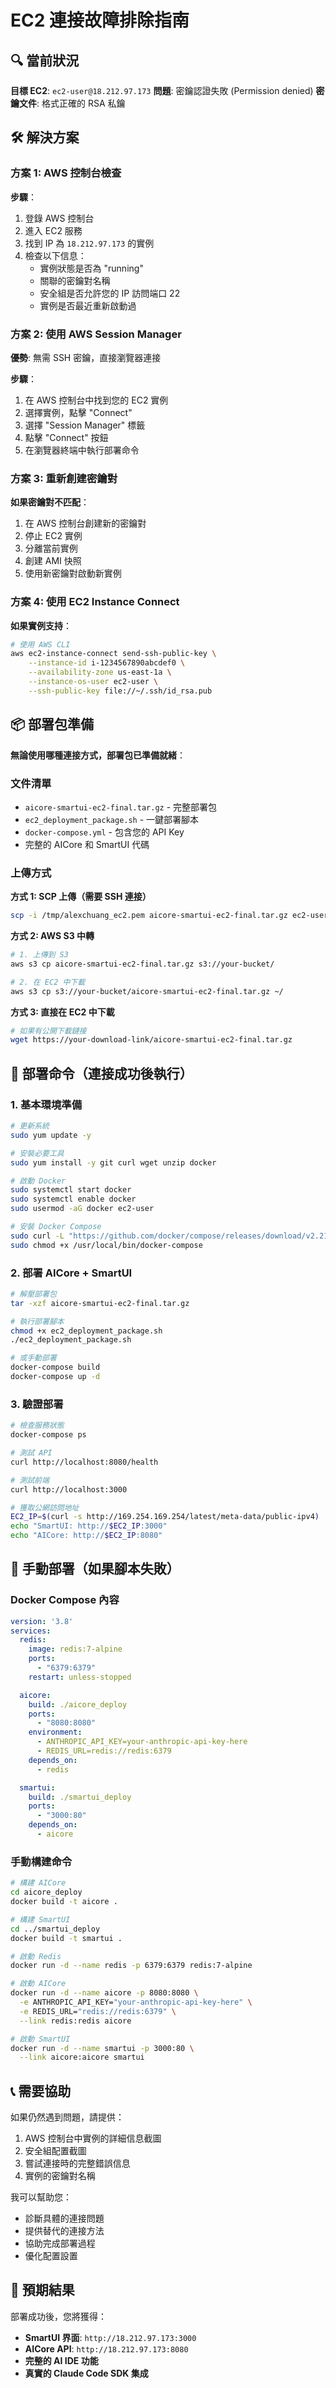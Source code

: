 # EC2 連接故障排除指南

## 🔍 **當前狀況**

**目標 EC2**: `ec2-user@18.212.97.173`
**問題**: 密鑰認證失敗 (Permission denied)
**密鑰文件**: 格式正確的 RSA 私鑰

## 🛠️ **解決方案**

### 方案 1: AWS 控制台檢查

**步驟**：
1. 登錄 AWS 控制台
2. 進入 EC2 服務
3. 找到 IP 為 `18.212.97.173` 的實例
4. 檢查以下信息：
   - 實例狀態是否為 "running"
   - 關聯的密鑰對名稱
   - 安全組是否允許您的 IP 訪問端口 22
   - 實例是否最近重新啟動過

### 方案 2: 使用 AWS Session Manager

**優勢**: 無需 SSH 密鑰，直接瀏覽器連接

**步驟**：
1. 在 AWS 控制台中找到您的 EC2 實例
2. 選擇實例，點擊 "Connect"
3. 選擇 "Session Manager" 標籤
4. 點擊 "Connect" 按鈕
5. 在瀏覽器終端中執行部署命令

### 方案 3: 重新創建密鑰對

**如果密鑰對不匹配**：
1. 在 AWS 控制台創建新的密鑰對
2. 停止 EC2 實例
3. 分離當前實例
4. 創建 AMI 快照
5. 使用新密鑰對啟動新實例

### 方案 4: 使用 EC2 Instance Connect

**如果實例支持**：
```bash
# 使用 AWS CLI
aws ec2-instance-connect send-ssh-public-key \
    --instance-id i-1234567890abcdef0 \
    --availability-zone us-east-1a \
    --instance-os-user ec2-user \
    --ssh-public-key file://~/.ssh/id_rsa.pub
```

## 📦 **部署包準備**

**無論使用哪種連接方式，部署包已準備就緒**：

### 文件清單
- `aicore-smartui-ec2-final.tar.gz` - 完整部署包
- `ec2_deployment_package.sh` - 一鍵部署腳本
- `docker-compose.yml` - 包含您的 API Key
- 完整的 AICore 和 SmartUI 代碼

### 上傳方式

**方式 1: SCP 上傳（需要 SSH 連接）**
```bash
scp -i /tmp/alexchuang_ec2.pem aicore-smartui-ec2-final.tar.gz ec2-user@18.212.97.173:~/
```

**方式 2: AWS S3 中轉**
```bash
# 1. 上傳到 S3
aws s3 cp aicore-smartui-ec2-final.tar.gz s3://your-bucket/

# 2. 在 EC2 中下載
aws s3 cp s3://your-bucket/aicore-smartui-ec2-final.tar.gz ~/
```

**方式 3: 直接在 EC2 中下載**
```bash
# 如果有公開下載鏈接
wget https://your-download-link/aicore-smartui-ec2-final.tar.gz
```

## 🚀 **部署命令（連接成功後執行）**

### 1. 基本環境準備
```bash
# 更新系統
sudo yum update -y

# 安裝必要工具
sudo yum install -y git curl wget unzip docker

# 啟動 Docker
sudo systemctl start docker
sudo systemctl enable docker
sudo usermod -aG docker ec2-user

# 安裝 Docker Compose
sudo curl -L "https://github.com/docker/compose/releases/download/v2.21.0/docker-compose-$(uname -s)-$(uname -m)" -o /usr/local/bin/docker-compose
sudo chmod +x /usr/local/bin/docker-compose
```

### 2. 部署 AICore + SmartUI
```bash
# 解壓部署包
tar -xzf aicore-smartui-ec2-final.tar.gz

# 執行部署腳本
chmod +x ec2_deployment_package.sh
./ec2_deployment_package.sh

# 或手動部署
docker-compose build
docker-compose up -d
```

### 3. 驗證部署
```bash
# 檢查服務狀態
docker-compose ps

# 測試 API
curl http://localhost:8080/health

# 測試前端
curl http://localhost:3000

# 獲取公網訪問地址
EC2_IP=$(curl -s http://169.254.169.254/latest/meta-data/public-ipv4)
echo "SmartUI: http://$EC2_IP:3000"
echo "AICore: http://$EC2_IP:8080"
```

## 🔧 **手動部署（如果腳本失敗）**

### Docker Compose 內容
```yaml
version: '3.8'
services:
  redis:
    image: redis:7-alpine
    ports:
      - "6379:6379"
    restart: unless-stopped

  aicore:
    build: ./aicore_deploy
    ports:
      - "8080:8080"
    environment:
      - ANTHROPIC_API_KEY=your-anthropic-api-key-here
      - REDIS_URL=redis://redis:6379
    depends_on:
      - redis

  smartui:
    build: ./smartui_deploy
    ports:
      - "3000:80"
    depends_on:
      - aicore
```

### 手動構建命令
```bash
# 構建 AICore
cd aicore_deploy
docker build -t aicore .

# 構建 SmartUI
cd ../smartui_deploy
docker build -t smartui .

# 啟動 Redis
docker run -d --name redis -p 6379:6379 redis:7-alpine

# 啟動 AICore
docker run -d --name aicore -p 8080:8080 \
  -e ANTHROPIC_API_KEY="your-anthropic-api-key-here" \
  -e REDIS_URL="redis://redis:6379" \
  --link redis:redis aicore

# 啟動 SmartUI
docker run -d --name smartui -p 3000:80 \
  --link aicore:aicore smartui
```

## 📞 **需要協助**

如果仍然遇到問題，請提供：
1. AWS 控制台中實例的詳細信息截圖
2. 安全組配置截圖
3. 嘗試連接時的完整錯誤信息
4. 實例的密鑰對名稱

我可以幫助您：
- 診斷具體的連接問題
- 提供替代的連接方法
- 協助完成部署過程
- 優化配置設置

## 🎯 **預期結果**

部署成功後，您將獲得：
- **SmartUI 界面**: `http://18.212.97.173:3000`
- **AICore API**: `http://18.212.97.173:8080`
- **完整的 AI IDE 功能**
- **真實的 Claude Code SDK 集成**

